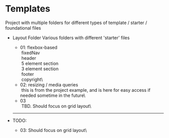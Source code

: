 # Templates

Project with multiple folders for different types of template / starter / foundational files

* Layout Folder
    Various folders with different 'starter' files
    * 01: flexbox-based\
         fixedNav\
         header\
         5 element section\
         3 element section\
         footer\
         copyright\
    * 02: resizing / media queries\
         this is from the project example, and is here for easy access if needed sometime in the future\
    * 03\
         TBD. Should focus on grid layout\
  
  ---
  
* TODO:
  * 03: Should focus on grid layout\
  
